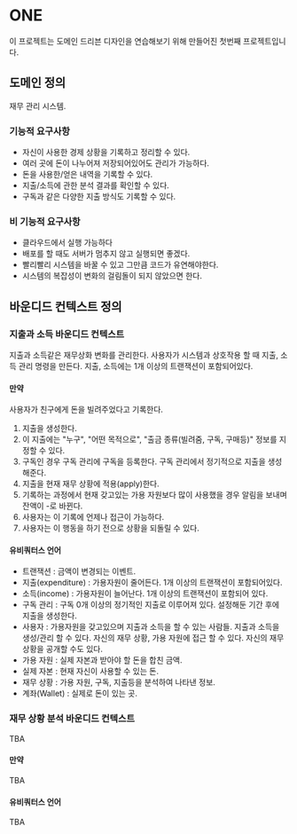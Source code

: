 # ONE

이 프로젝트는 도메인 드리븐 디자인을 연습해보기 위해 만들어진 첫번째 프로젝트입니다.

## 도메인 정의

재무 관리 시스템.

### 기능적 요구사항

- 자신이 사용한 경제 상황을 기록하고 정리할 수 있다.
- 여러 곳에 돈이 나누어져 저장되어있어도 관리가 가능하다.
- 돈을 사용한/얻은 내역을 기록할 수 있다.
- 지출/소득에 관한 분석 결과를 확인할 수 있다.
- 구독과 같은 다양한 지출 방식도 기록할 수 있다.

### 비 기능적 요구사항

- 클라우드에서 실행 가능하다
- 배포를 할 때도 서버가 멈추지 않고 실행되면 좋겠다.
- 빨리빨리 시스템을 바꿀 수 있고 그만큼 코드가 유연해야한다.
- 시스템의 복잡성이 변화의 걸림돌이 되지 않았으면 한다.

## 바운디드 컨텍스트 정의

### 지출과 소득 바운디드 컨텍스트

지출과 소득같은 재무상화 변화를 관리한다. 사용자가 시스템과 상호작용 할 때 지출, 소득 관리 명령을 만든다. 지출, 소득에는 1개 이상의 트랜잭션이 포함되어있다.

#### 만약

사용자가 친구에게 돈을 빌려주었다고 기록한다.

1. 지출을 생성한다.
2. 이 지출에는 "누구", "어떤 목적으로", "출금 종류(빌려줌, 구독, 구매등)" 정보를 지정할 수 있다.
3. 구독인 경우 구독 관리에 구독을 등록한다. 구독 관리에서 정기적으로 지출을 생성해준다.
4. 지출을 현재 재무 상황에 적용(apply)한다.
5. 기록하는 과정에서 현재 갖고있는 가용 자원보다 많이 사용했을 경우 알림을 보내며 잔액이 -로 바뀐다.
6. 사용자는 이 기록에 언제나 접근이 가능하다.
7. 사용자는 이 행동을 하기 전으로 상황을 되돌릴 수 있다.

#### 유비쿼터스 언어

- 트랜잭션 : 금액이 변경되는 이벤트.
- 지출(expenditure) : 가용자원이 줄어든다. 1개 이상의 트랜잭션이 포함되어있다.
- 소득(income) : 가용자원이 늘어난다. 1개 이상의 트랜잭션이 포함되어 있다.
- 구독 관리 : 구독 0개 이상의 정기적인 지출로 이루어져 있다. 설정해둔 기간 후에 지출을 생성한다.
- 사용자 : 가용자원을 갖고있으며 지출과 소득을 할 수 있는 사람들. 지출과 소득을 생성/관리 할 수 있다. 자신의 재무 상황, 가용 자원에 접근 할 수 있다. 자신의 재무 상황을 공개할 수도 있다.
- 가용 자원 : 실제 자본과 받아야 할 돈을 합친 금액.
- 실제 자본 : 현재 자신이 사용할 수 있는 돈.
- 재무 상황 : 가용 자원, 구독, 지출등을 분석하여 나타낸 정보.
- 계좌(Wallet) : 실제로 돈이 있는 곳.


### 재무 상황 분석 바운디드 컨텍스트

TBA

#### 만약

TBA

#### 유비쿼터스 언어

TBA
